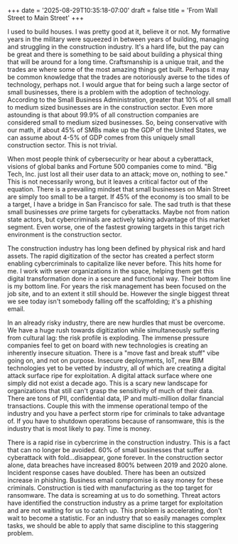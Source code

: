+++
date = '2025-08-29T10:35:18-07:00'
draft = false
title = 'From Wall Street to Main Street'
+++

I used to build houses. I was pretty good at it, believe it or not. My formative
years in the military were squeezed in between years of building, managing and
struggling in the construction industry. It's a hard life, but the pay can be
great and there is something to be said about building a physical thing that
will be around for a long time. Craftsmanship is a unique trait, and the trades
are where some of the most amazing things get built. Perhaps it may be common
knowledge that the trades are notoriously averse to the tides of technology,
perhaps not. I would argue that for being such a large sector of small
businesses, there is a problem with the adoption of technology. According to the
Small Business Administration, greater that 10% of all small to medium sized
businesses are in the construction sector. Even more astounding is that about
99.9% of all construction companies are considered small to medium sized
businesses. So, being conservative with our math, if about 45% of SMBs make up
the GDP of the United States, we can assume about 4-5% of GDP comes from this
uniquely small construction sector. This is not trivial.

When most people think of cybersecurity or hear about a cyberattack, visions of
global banks and Fortune 500 companies come to mind. "Big Tech, Inc. just lost
all their user data to an attack; move on, nothing to see." This is not
necessarily wrong, but it leaves a critical factor out of the equation. There is
a prevailing mindset that small businesses on Main Street are simply too small
to be a target. If 45% of the economy is too small to be a target, I have a
bridge in San Francisco for sale. The sad truth is that these small businesses
_are_ prime targets for cyberattacks. Maybe not from nation state actors, but
cybercriminals are actively taking advantage of this market segment. Even worse,
one of the fastest growing targets in this target rich environment is the
construction sector.

The construction industry has long been defined by physical risk and hard
assets. The rapid digitization of the sector has created a perfect storm
enabling cybercriminals to capitalize like never before. This hits home for me.
I work with sever organizations in the space, helping them get this digital
transformation done in a secure and functional way. Their bottom line is my
bottom line. For years the risk management has been focused on the job site, and
to an extent it still should be. However the single biggest threat we see today
isn't somebody falling off the scaffolding; it's a phishing email.

In an already risky industry, there are new hurdles that must be overcome. We
have a huge rush towards digitization while simultaneously suffering from
cultural lag: the risk profile is exploding. The immense pressure companies feel
to get on board with new technologies is creating an inherently insecure
situation. There is a "move fast and break stuff" vibe going on, and not on
purpose. Insecure deployments, IoT, new BIM technologies yet to be vetted by
industry, all of which are creating a digital attack surface ripe for
exploitation. A digital attack surface where one simply did not exist a decade
ago. This is a scary new landscape for organizations that still can't grasp the
sensitivity of much of their data. There are tons of PII, confidential data, IP
and multi-million dollar financial transactions. Couple this with the immense
operational tempo of the industry and you have a perfect storm ripe for
criminals to take advantage of. If you have to shutdown operations because of
ransomware, this is the industry that is most likely to pay. Time is money.

There is a rapid rise in cybercrime in the construction industry. This is a fact
that can no longer be avoided. 60% of small businesses that suffer a cyberattack
with fold...disappear, gone forever. In the construction sector alone, data
breaches have increased 800% between 2019 and 2020 alone. Incident response
cases have doubled. There has been an outsized increase in phishing. Business
email compromise is easy money for these criminals. Construction is tied with
manufacturing as the top target for ransomware. The data is screaming at us to
do something. Threat actors have identified the construction industry as a prime
target for exploitation and are not waiting for us to catch up. This problem is
accelerating, don't wait to become a statistic. For an industry that so easily
manages complex tasks, we should be able to apply that same discipline to this
staggering problem.
